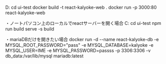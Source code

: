 D:
cd ui-test
docker build -t react-kalyoke-web .
docker run -p 3000:80 react-kalyoke-web


・ノートパソコン上のローカルでreactサーバーを開く場合
C:
cd ui-test
npm run build
serve -s build

・mariaDBだけを開きたい場合
docker run -d --name react-kalyoke-db -e MYSQL_ROOT_PASSWORD="pass" -e MYSQL_DATABASE=kalyoke -e MYSQL_USER=IME -e MYSQL_PASSWORD=passss -p 3306:3306 -v db_data:/var/lib/mysql  mariadb:latest